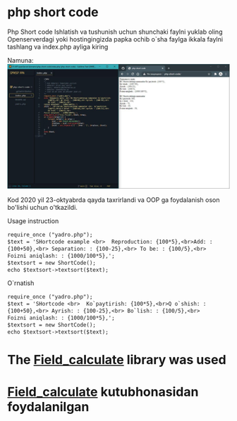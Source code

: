 # php short code
 Php Short code
Ishlatish va tushunish uchun shunchaki faylni yuklab oling Openserverdagi yoki hostingingizda papka ochib o`sha faylga ikkala faylni tashlang va index.php ayliga kiring

Namuna: 
![namuna](https://raw.githubusercontent.com/akbarali1/php-short-code/main/photo_2020-10-23_09-58-03.jpg)

Kod 2020 yil 23-oktyabrda qayda taxrirlandi va OOP ga foydalanish oson bo'lishi uchun o'tkazildi.

Usage instruction
```
require_once ("yadro.php");
$text = 'SHortcode example <br>  Reproduction: {100*5},<br>Add: : {100+50},<br> Separation: : {100-25},<br> To be: : {100/5},<br>
Foizni aniqlash: : {1000/100*5},';
$textsort = new ShortCode();
echo $textsort->textsort($text);
```

O`rnatish
```
require_once ("yadro.php");
$text = 'SHortcode <br>  Ko`paytirish: {100*5},<br>Q o`shish: : {100+50},<br> Ayrish: : {100-25},<br> Bo`lish: : {100/5},<br>
Foizni aniqlash: : {1000/100*5},';
$textsort = new ShortCode();
echo $textsort->textsort($text);

```
# The [Field_calculate](https://github.com/NielBuys/Field_calculate) library was used

# [Field_calculate](https://github.com/NielBuys/Field_calculate) kutubhonasidan foydalanilgan
